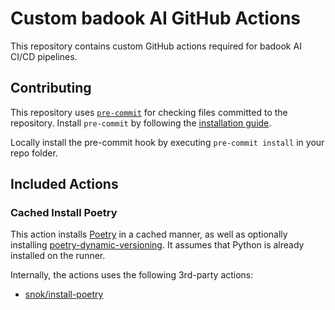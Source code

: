 # Custom badook AI GitHub Actions
This repository contains custom GitHub actions required for badook AI CI/CD pipelines.

## Contributing
This repository uses [`pre-commit`](https://pre-commit.com/) for checking files committed to the repository. Install `pre-commit` by following the [installation guide](https://pre-commit.com/#install).

Locally install the pre-commit hook by executing `pre-commit install` in your repo folder.

## Included Actions

### Cached Install Poetry
This action installs [Poetry](https://python-poetry.org/) in a cached manner, as well as optionally installing [poetry-dynamic-versioning](https://github.com/mtkennerly/poetry-dynamic-versioning). It assumes that Python is already installed on the runner.

Internally, the actions uses the following 3rd-party actions:
* [snok/install-poetry](https://github.com/snok/install-poetry)
